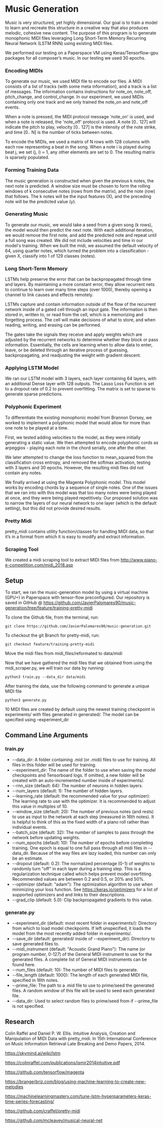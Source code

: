 # Music Generation 
Music is very structured, yet highly dimensional. Our goal is to train a model to learn and recreate this structure in a creative way that also produces melodic, cohesive new content. The purpose of this program is to generate monophonic MIDI files leveraging Long Short-Term Memory Recurring Neural Network (LSTM RNN) using existing MIDI files.

We performed our testing on a Paperspace VM using Keras/Tensorflow-gpu packages for all composer’s music. In our testing we used 30 epochs.

### Encoding MIDIs
To generate our music, we used MIDI file to encode our files. A MIDI consists of a list of tracks (with some meta information), and a track is a list of messages. The information contains instructions for note_on, note_off, pitch_change, and control_change. In our experiment, we used MIDIs containing only one track and we only trained the note_on and note_off events.

When a note is pressed, the MIDI protocol message 'note_on' is used, and when a note is released, the 'note_off' protocol is used. A note [0.. 127] will indicate the pitch to play, velocity [0.. 127] is the intensity of the note strike, and time [0.. N] is the number of ticks between notes.

To encode the MIDIs, we used a matrix of N rows with 128 columns with each row representing a beat in the song. When a note i is played during beat j, we set (j, i) = 1, any other elements are set to 0. The resulting matrix is sparsely populated.
### Forming Training Data
The music generation is constructed when given the previous k notes, the next note is predicted. A window size must be chosen to form the rolling windows of k consecutive notes (rows from the matrix), and the note (row) that follows. The k notes will be the input features (X), and the preceding note will be the predicted value (y).

### Generating Music
To generate our music, we would take a seed from a given song (k rows), the model would then predict the next note. With each additional iteration, we would remove the first note, and add the predicted note and repeat until a full song was created.
We did not include velocities and time in our model's training. When we built the midi, we assumed the default velocity of 64, using quarter notes, which turned the problem into a classification - given X, classify into 1 of 129 classes (notes).

### Long Short-Term Memory
LSTMs help preserve the error that can be backpropagated through time and layers. By maintaining a more constant error, they allow recurrent nets to continue to learn over many time steps (over 1000), thereby opening a channel to link causes and effects remotely.

LSTMs capture and contain information outside of the flow of the recurrent network inside of a gated cell through an input gate. The information is then stored in, written to, or read from the cell, which is a memorizing and forgetting process. The cell will make decisions of what to store, and when reading, writing, and erasing can be performed.

The gates take the signals they receive and apply weights which are adjusted by the recurrent networks to determine whether they block or pass information. Essentially, the cells are learning when to allow data to enter, leave, or be deleted through an iterative process of guessing, backpropagating, and readjusting the weight with gradient descent.

### Applying LSTM Model
We ran our LSTM model with 3 layers, each layer containing 64 layers, with an additional Dense layer with 128 outputs. The Lasso Loss Function is set to a dropout rate of 0.2 to prevent overfitting. The matrix is set to sparse to generate sparse predictions.

### Polyphonic Experiment
To differentiate the existing monophonic model from Brannon Dorsey, we worked to implement a polyphonic model that would allow for more than one note to be played at a time. 

First, we tested adding velocities to the model, as they were initially generating a static value. We then attempted to encode polyphonic cords as arpeggios - playing each note in the chord serially, one after the other. 

We later attempted to change the loss function to mean_squared from the classification cross entropy, and removed the softmax activation, testing with 3 layers and 30 epochs. However, the resulting midi files did not contain any notes.

We finally arrived at using the Magenta Polyphonic model. This model works by encoding chords by a sequence of single notes. One of the issues that we ran into with this model was that too many notes were being played at once, and they were being played repetitively. Our proposed solution was to narrow the layers of our neural network to one layer (which is the default setting), but this did not provide desired results.

### Pretty Midi
pretty_midi contains utility function/classes for handling MIDI data, so that it’s in a format from which it is easy to modify and extract information.
### Scraping Tool
We created a midi scraping tool to extract MIDI files from http://www.piano-e-competition.com/midi_2018.asp

## Setup
To start, we ran the music-generation model by using a virtual machine (GPU+) in Paperspace with tensor-flow preconfigured.
Our repository is saved in GitHub @
https://github.com/JavierPalomares90/music-generation/tree/feature/training-pretty-midi

To clone the Github file, from the terminal, run:
```
git clone https://github.com/JavierPalomares90/music-generation.git
```
To checkout the git Branch for pretty-midi, run:
```
git checkout feature/training-pretty-midi
```

Move the midi files from midi_files/reformated to data/midi

Now that we have gathered the midi files that we obtained from using the midi_scraper.py, we will train our data by running:
```
python3 train.py --data_dir data/midi
```

After training the data, use the following command to generate a unique MIDI file
```
python3 generate.py
```
10 MIDI files are created by default using the newest training checkpoint in experiments/ with files generated in generated/. The model can be specified using –experiment_dir


## Command Line Arguments
### train.py
*	--data_dir: A folder containing .mid (or .midi) files to use for training. All files in this folder will be used for training.
*	--experiment_dir: The name of the folder to use when saving the model checkpoints and Tensorboard logs. If omitted, a new folder will be created with an auto-incremented number inside of experiments/.
*	--rnn_size (default: 64): The number of neurons in hidden layers.
*	--num_layers (default: 1): The number of hidden layers.
*	--learning_rate (default: the recommended value for your optimizer): The learning rate to use with the optimizer. It is recommended to adjust this value in multiples of 10.
*	--window_size (default: 20): The number of previous notes (and rests) to use as input to the network at each step (measured in 16th notes). It is helpful to think of this as the fixed width of a piano roll rather than individual events.
*	--batch_size (default: 32): The number of samples to pass through the network before updating weights.
*	--num_epochs (default: 10): The number of epochs before completing training. One epoch is equal to one full pass through all midi files in --data_dir. Because of the way files are lazy loaded, this number can only be an estimate.
*	--dropout (default: 0.2): The normalized percentage (0-1) of weights to randomly turn "off" in each layer during a training step. This is a regularization technique called which helps prevent model overfitting. Recommended values are between 0.2 and 0.5, or 20% and 50%.
*	--optimizer (default: "adam"): The optimization algorithm to use when minimizing your loss function. See https://keras.io/optimizers for a list of supported optimizers and and links to their descriptions.
*	--grad_clip (default: 5.0): Clip backpropagated gradients to this value.
### generate.py

*	--experiment_dir (default: most recent folder in experiments/): Directory from which to load model checkpoints. If left unspecified, it loads the model from the most recently added folder in experiments/.
*	--save_dir (default: generated/ inside of --experiment_dir): Directory to save generated files to.
*	--midi_instrument (default: "Acoustic Grand Piano"): The name (or program number, 0-127) of the General MIDI instrument to use for the generated files. A complete list of General MIDI instruments can be found here.
*	--num_files (default: 10): The number of MIDI files to generate.
*	--file_length (default: 1000): The length of each generated MIDI file, specified in 16th notes.
*	--prime_file: The path to a .mid file to use to prime/seed the generated files. A random window of this file will be used to seed each generated file.
*	--data_dir: Used to select random files to prime/seed from if --prime_file is not specified.

## Research
Colin Raffel and Daniel P. W. Ellis. Intuitive Analysis, Creation and Manipulation of MIDI Data with pretty_midi. In 15th International Conference on Music Information Retrieval Late Breaking and Demo Papers, 2014.

https://skymind.ai/wiki/lstm

https://colinraffel.com/publications/ismir2014intuitive.pdf

https://github.com/tensorflow/magenta

https://brangerbriz.com/blog/using-machine-learning-to-create-new-melodies

https://machinelearningmastery.com/tune-lstm-hyperparameters-keras-time-series-forecasting/

https://github.com/craffel/pretty-midi

https://github.com/mcleavey/musical-neural-net

